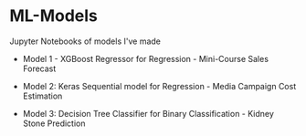# ML-Models
Jupyter Notebooks of models I've made

- Model 1 - XGBoost Regressor for Regression - Mini-Course Sales Forecast

- Model 2: Keras Sequential model for Regression - Media Campaign Cost Estimation

- Model 3: Decision Tree Classifier for Binary Classification - Kidney Stone Prediction